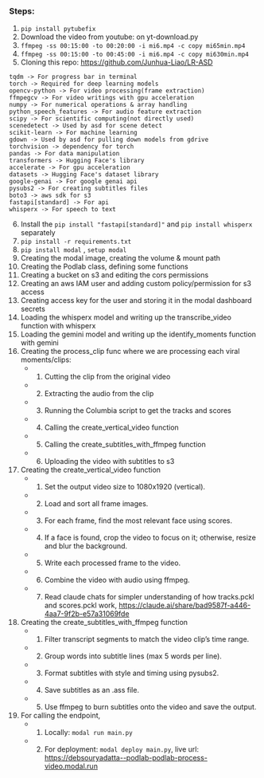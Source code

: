 ### Steps:

1. `pip install pytubefix`
2. Download the video from youtube: on yt-download.py
3. `ffmpeg -ss 00:15:00 -to 00:20:00 -i mi6.mp4 -c copy mi65min.mp4`
4. `ffmpeg -ss 00:15:00 -to 00:45:00 -i mi6.mp4 -c copy mi630min.mp4`
5. Cloning this repo: https://github.com/Junhua-Liao/LR-ASD
```
tqdm -> For progress bar in terminal
torch -> Required for deep learning models
opencv-python -> For video processing(frame extraction)
ffmpegcv -> For video writings with gpu acceleration
numpy -> For numerical operations & array handling
python_speech_features -> For audio feature extraction
scipy -> For scientific computing(not directly used)
scenedetect -> Used by asd for scene detect
scikit-learn -> For machine learning
gdown -> Used by asd for pulling down models from gdrive
torchvision -> dependency for torch
pandas -> For data manipulation
transformers -> Hugging Face's library
accelerate -> For gpu acceleration
datasets -> Hugging Face's dataset library
google-genai -> For google genai api
pysubs2 -> For creating subtitles files
boto3 -> aws sdk for s3
fastapi[standard] -> For api
whisperx -> For speech to text
```
6. Install the `pip install "fastapi[standard]"` and `pip install whisperx` separately
6. `pip install -r requirements.txt`
7. `pip install modal` , `setup modal`
8. Creating the modal image, creating the volume & mount path
9. Creating the Podlab class, defining some functions
10. Creating a bucket on s3 and editing the cors permissions
11. Creating an aws IAM user and adding custom policy/permission for s3 access
12. Creating access key for the user and storing it in the modal dashboard secrets
13. Loading the whisperx model and writing up the transcribe_video function with whisperx
14. Loading the gemini model and writing up the identify_moments function with gemini
15. Creating the process_clip func where we are processing each viral moments/clips: 
    - 1. Cutting the clip from the original video
    - 2. Extracting the audio from the clip
    - 3. Running the Columbia script to get the tracks and scores
    - 4. Calling the create_vertical_video function
    - 5. Calling the create_subtitles_with_ffmpeg function
    - 6. Uploading the video with subtitles to s3
16. Creating the create_vertical_video function
    - 1. Set the output video size to 1080x1920 (vertical).
    - 2. Load and sort all frame images.
    - 3. For each frame, find the most relevant face using scores.
    - 4. If a face is found, crop the video to focus on it; otherwise, resize and blur the background.
    - 5. Write each processed frame to the video.
    - 6. Combine the video with audio using ffmpeg.
    - 7. Read claude chats for simpler understanding of how tracks.pckl and scores.pckl work, https://claude.ai/share/bad9587f-a446-4aa7-9f2b-e57a31069fde
17. Creating the create_subtitles_with_ffmpeg function
    - 1. Filter transcript segments to match the video clip’s time range.
    - 2. Group words into subtitle lines (max 5 words per line).
    - 3. Format subtitles with style and timing using pysubs2.
    - 4. Save subtitles as an .ass file.
    - 5. Use ffmpeg to burn subtitles onto the video and save the output.
18. For calling the endpoint,
    - 1. Locally: `modal run main.py`
    - 2. For deployment: `modal deploy main.py`, live url: https://debsouryadatta--podlab-podlab-process-video.modal.run
